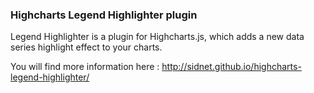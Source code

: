 ### Highcharts Legend Highlighter plugin

Legend Highlighter is a plugin for Highcharts.js, which adds a new data series highlight effect to your charts.

You will find more information here : http://sidnet.github.io/highcharts-legend-highlighter/